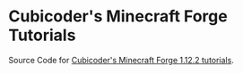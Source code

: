 # Cubicoder's Minecraft Forge Tutorials

Source Code for [Cubicoder's Minecraft Forge 1.12.2 tutorials](https://cubicoder.github.io/).
